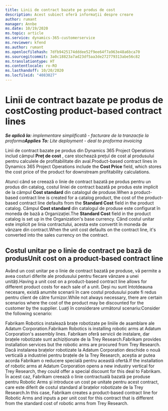 ```yaml
---
title: Linii de contract bazate pe produs de cost
description: Acest subiect oferă informații despre creare
author: rumant
manager: Annbe
ms.date: 10/19/2020
ms.topic: article
ms.service: dynamics-365-customerservice
ms.reviewer: kfend
ms.author: rumant
ms.openlocfilehash: 7dfb9425174dddee52f9ee64f7a963e48a6bca70
ms.sourcegitcommit: 3a0c18823a7ad23df5aa3de272779313abe56c82
ms.translationtype: HT
ms.contentlocale: ro-RO
ms.lasthandoff: 10/20/2020
ms.locfileid: "4083027"
---
```

# <a name="costing-product-based-contract-lines"></a><span data-ttu-id="67ad5-103">Linii de contract bazate pe produs de cost</span><span class="sxs-lookup"><span data-stu-id="67ad5-103">Costing product-based contract lines</span></span>

<span data-ttu-id="67ad5-104">_**Se aplică la:** implementare simplificată - facturare de la tranzacție la proforma_</span><span class="sxs-lookup"><span data-stu-id="67ad5-104">_**Applies To:** Lite deployment - deal to proforma invoicing_</span></span>


<span data-ttu-id="67ad5-105">Linii de contract bazate pe produs din Dynamics 365 Project Operations includ câmpul **Preț de cost** , care stochează prețul de cost al produsului pentru calculele de profitabilitate din aval.</span><span class="sxs-lookup"><span data-stu-id="67ad5-105">Product-based contract lines in Dynamics 365 Project Operations include the **Cost Price** field, which stores the cost price of the product for downstream profitability calculations.</span></span>

<span data-ttu-id="67ad5-106">Atunci când se creează o linie de contract bazată pe produs pentru un produs din catalog, costul liniei de contract bazată pe produs este implicit de la câmpul **Cost standard** din catalogul de produse.</span><span class="sxs-lookup"><span data-stu-id="67ad5-106">When a product-based contract line is created for a catalog product, the cost of the product-based contract line defaults from the **Standard Cost** field in the product catalog.</span></span> <span data-ttu-id="67ad5-107">Câmpul **Cost standard** din catalogul de produse este configurat în moneda de bază a Organizației.</span><span class="sxs-lookup"><span data-stu-id="67ad5-107">The **Standard Cost** field in the product catalog is set up in the Organization's base currency.</span></span> <span data-ttu-id="67ad5-108">Când costul unitar este implicit pe linia contractului, acesta este convertit în moneda de vânzare din contract.</span><span class="sxs-lookup"><span data-stu-id="67ad5-108">When the unit cost defaults on the contract line, it's converted into the sales currency on the contract.</span></span>

## <a name="unit-cost-on-a-product-based-contract-line"></a><span data-ttu-id="67ad5-109">Costul unitar pe o linie de contract pe bază de produs</span><span class="sxs-lookup"><span data-stu-id="67ad5-109">Unit cost on a product-based contract line</span></span>

<span data-ttu-id="67ad5-110">Având un cost unitar pe o linie de contract bazată pe produse, vă permite a avea costuri diferite ale produsului pentru fiecare vânzare a unei unități.</span><span class="sxs-lookup"><span data-stu-id="67ad5-110">Having a unit cost on a product-based contract line allows for different product costs for each sale of a unit.</span></span> <span data-ttu-id="67ad5-111">Deși nu sunt întotdeauna necesare, există anumite scenarii în care costul produsului poate fi redus pentru client de către furnizor.</span><span class="sxs-lookup"><span data-stu-id="67ad5-111">While not always necessary, there are certain scenarios where the cost of the product may be discounted for the customer by the supplier.</span></span> <span data-ttu-id="67ad5-112">Luați în considerare următorul scenariu:</span><span class="sxs-lookup"><span data-stu-id="67ad5-112">Consider the following scenario:</span></span>

<span data-ttu-id="67ad5-113">Fabrikam Robotics instalează brațe robotizate pe liniile de asamblare ale Adatum Corporation.</span><span class="sxs-lookup"><span data-stu-id="67ad5-113">Fabrikam Robotics is installing robotic arms at Adatum Corporation's assembly lines.</span></span> <span data-ttu-id="67ad5-114">Fabrikam oferă servicii de instalare, dar brațele robotizate sunt achiziționate de la Trey Research.</span><span class="sxs-lookup"><span data-stu-id="67ad5-114">Fabrikam provides installation services but the robotic arms are procured from Trey Research.</span></span> <span data-ttu-id="67ad5-115">Dacă instalarea brațelor robotizate la Adatum Corporation deschide o nouă verticală a industriei pentru brațele de la Trey Research, aceștia ar putea acorda Fabrikam o reducere specială pentru această ofertă.</span><span class="sxs-lookup"><span data-stu-id="67ad5-115">If the installation of robotic arms at Adatum Corporation opens a new industry vertical for Trey Research, they could offer a special discount for this deal to Fabrikam.</span></span> <span data-ttu-id="67ad5-116">În acest caz, Fabrikam creează o linie contractuală bazată pe produse pentru Robotic Arms și introduce un cost pe unitate pentru acest contract, care este diferit de costul standard al brațelor robotizate de la Trey Research.</span><span class="sxs-lookup"><span data-stu-id="67ad5-116">In this case, Fabrikam creates a product-based contract line for Robotic Arms and inputs a per unit cost for this contract that is different from the standard cost of robotic arms from Trey Research.</span></span>
